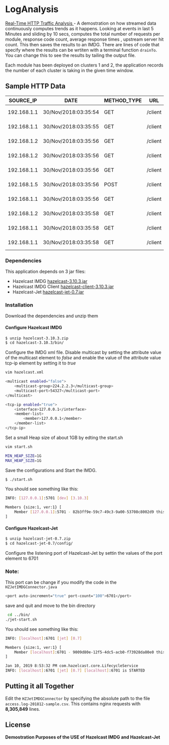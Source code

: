 # LogAnalysis

[Real-Time HTTP Traffic Analysis ](./src/com/ben/mscit) - A demostration on how streamed data continuously computes trends as it happens. Looking at events in last 5 Minutes and sliding by 10 secs,
computes the total number of requests per module, response code count, average response times , upstream server hit count. This then saves the results to an IMDG. There are lines of code that specify where the results can be wrtiten  with a terminal function `drainTo`. You can change this to see the results by tailing the output file.

Each module has been deployed on clusters 1 and 2, the application records the number of each cluster is taking in the given time window.

## Sample HTTP Data
SOURCE_IP|DATE|METHOD_TYPE|URL|HTTP_CLIENT_TYPE|RESPOSNE_CODE|CONTENT_LENGHT|CLIENT_TYPE|PROCESSING_NODE|REQUEST_TIME_TAKEN|UPSTREAM_CONN_TIME|UPSTREAM_RESP_TIME|MODULE|FILE_NAME
------|------|------|------|------|------|------|------|------|------|------|------|------|------
192.168.1.1|30/Nov/2018:03:35:54|GET|/client|HTTP/1.1|200|33|"Java/1.6.0_45"|192.168.2.5:28080|0.229|0|0.229|module4|access.log-20181201.gz
192.168.1.1|30/Nov/2018:03:35:55|GET|/client|HTTP/1.1|200|64|"Java/1.6.0_45"|192.168.2.4:28080|0.004|0|0.004|module25|access.log-20181201.gz
192.168.1.2|30/Nov/2018:03:35:56|GET|/client|HTTP/1.1|200|106|"Java/1.6.0_45"|192.168.2.5:28081|0.088|0|0.088|module19|access.log-20181201.gz
192.168.1.2|30/Nov/2018:03:35:56|GET|/client|HTTP/1.1|200|161|"Java/1.6.0_45"|192.168.2.3:28080|0.998|0.001|0.998|module13|access.log-20181201.gz
192.168.1.1|30/Nov/2018:03:35:56|GET|/client|HTTP/1.1|200|59|"Java/1.6.0_45"|192.168.2.4:28081|0.025|0|0.025|module5|access.log-20181201.gz
192.168.1.5|30/Nov/2018:03:35:56|POST|/client|HTTP/1.1|200|33|"-"|192.168.2.6:9060|0.002|0.001|0.002|module26|access.log-20181201.gz
192.168.1.1|30/Nov/2018:03:35:56|GET|/client|HTTP/1.1|200|161|"Java/1.6.0_45"|192.168.2.1:28080|0.583|0.001|0.583|module13|access.log-20181201.gz
192.168.1.2|30/Nov/2018:03:35:58|GET|/client|HTTP/1.1|200|160|"Java/1.6.0_45"|192.168.2.5:28080|0.994|0|0.994|module13|access.log-20181201.gz
192.168.1.1|30/Nov/2018:03:35:58|GET|/client|HTTP/1.1|200|84|"Java/1.6.0_45"|192.168.2.3:28080|1.096|0|1.096|module20|access.log-20181201.gz
192.168.1.1|30/Nov/2018:03:35:58|GET|/client|HTTP/1.1|200|161|"Java/1.6.0_45"|192.168.2.3:28080|0.532|0.001|0.532|module13|access.log-20181201.gz



### Dependencies 
This application depends on 3 jar files:
- Hazelcast IMDG [hazelcast-3.10.3.jar](https://hazelcast.org/download/)
- Hazelcast IMDG Client [hazelcast-client-3.10.3.jar](https://jet.hazelcast.org/download/)
- Hazelcast-Jet [hazelcast-jet-0.7.jar](https://jet.hazelcast.org/download/)

### Installation
Download the dependencies and unzip them

#### Configure Hazelcast IMDG
```sh
$ unzip hazelcast-3.10.3.zip
$ cd hazelcast-3.10.3/bin/
```
Configure the IMDG xml file. Disable multicast by setting the attribute value of the multicast element to *false* and enable the value of the attribute value tcp-ip element by setting it to *true*
```sh
vim hazelcast.xml

<multicast enabled="false">
    <multicast-group>224.2.2.3</multicast-group>
    <multicast-port>54327</multicast-port>
</multicast>

<tcp-ip enabled="true">
    <interface>127.0.0.1</interface>
    <member-list>
        <member>127.0.0.1</member>
    </member-list>
</tcp-ip>
```
Set a small Heap size of about 1GB by edting the start.sh
```sh
vim start.sh

MIN_HEAP_SIZE=1G
MAX_HEAP_SIZE=1G

```
Save the configurations and Start the IMDG.
```sh
$ ./start.sh
```
You should see something like this:
```sh
INFO: [127.0.0.1]:5701 [dev] [3.10.3] 

Members {size:1, ver:1} [
	Member [127.0.0.1]:5701 - 82b3ff9e-59c7-49c3-9a00-53708c8002d9 this
]
```

#### Configure Hazelcast-Jet

```sh
$ unzip hazelcast-jet-0.7.zip 
$ cd hazelcast-jet-0.7/config/
```
Configure the listening port of Hazelcast-Jet by settin the values of the port element to 6701

### Note: 
This port can be change if you modify the code in the `HZJetIMDGConnector.java`
```sh
<port auto-increment="true" port-count="100">6701</port>
```
save and quit and move to the bin directory
```sh
 cd ../bin/
./jet-start.sh
```

You should see something like this:
```sh
INFO: [localhost]:6701 [jet] [0.7] 

Members {size:1, ver:1} [
	Member [localhost]:6701 - 9009d80e-12f5-4dc5-acb0-f73928da80e0 this
]

Jan 10, 2019 8:53:32 PM com.hazelcast.core.LifecycleService
INFO: [localhost]:6701 [jet] [0.7] [localhost]:6701 is STARTED
```

## Putting it all Together
Edit the `HZJetIMDGConnector` by specifying the absolute path to the file `access.log-201812-sample.csv`. This contains nginx requests with **8,305,849** lines.


License
----
**Demostration Purposes of the USE of Hazelcast IMDG and Hazelcast-Jet**


